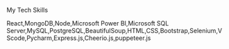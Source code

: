 My Tech Skills




React,MongoDB,Node,Microsoft Power BI,Microsoft SQL Server,MySQL,PostgreSQL,BeautifulSoup,HTML,CSS,Bootstrap,Selenium,VScode,Pycharm,Express.js,Cheerio.js,puppeteer.js
